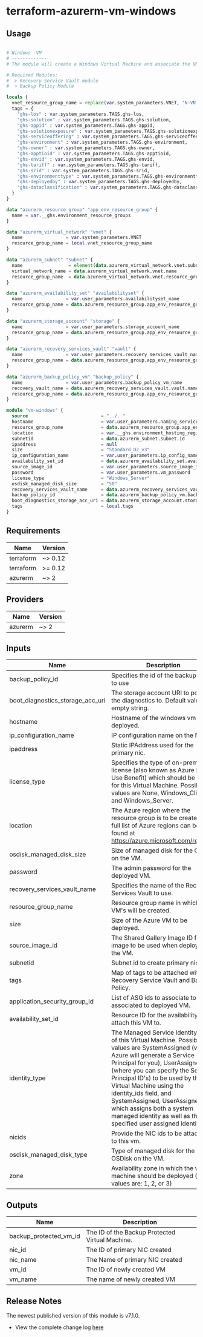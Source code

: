 # terraform-azurerm-vm-windows

## Usage
``` terraform

# Windows -VM
# -------------
# The module will create a Windows Virtual Machine and associate the VM with the Recovery Service Vault

# Required Modules: 
#  > Recovery Service Vault module 
#  > Backup Policy Module

locals {
  vnet_resource_group_name = replace(var.system_parameters.VNET, "N-VNT", "N-RGP-BASE")
  tags = {
    "ghs-los" : var.system_parameters.TAGS.ghs-los,
    "ghs-solution" : var.system_parameters.TAGS.ghs-solution,
    "ghs-appid" : var.system_parameters.TAGS.ghs-appid,
    "ghs-solutionexposure" : var.system_parameters.TAGS.ghs-solutionexposure,
    "ghs-serviceoffering" : var.system_parameters.TAGS.ghs-serviceoffering,
    "ghs-environment" : var.system_parameters.TAGS.ghs-environment,
    "ghs-owner" : var.system_parameters.TAGS.ghs-owner,
    "ghs-apptioid" : var.system_parameters.TAGS.ghs-apptioid,
    "ghs-envid" : var.system_parameters.TAGS.ghs-envid,
    "ghs-tariff" : var.system_parameters.TAGS.ghs-tariff,
    "ghs-srid" : var.system_parameters.TAGS.ghs-srid,
    "ghs-environmenttype" : var.system_parameters.TAGS.ghs-environmenttype,
    "ghs-deployedby" : var.system_parameters.TAGS.ghs-deployedby,
    "ghs-dataclassification" : var.system_parameters.TAGS.ghs-dataclassification
  }
}

data "azurerm_resource_group" "app_env_resource_group" {
  name = var.__ghs.environment_resource_groups
}

data "azurerm_virtual_network" "vnet" {
  name                = var.system_parameters.VNET
  resource_group_name = local.vnet_resource_group_name
}

data "azurerm_subnet" "subnet" {
  name                 = element(data.azurerm_virtual_network.vnet.subnets, 2)
  virtual_network_name = data.azurerm_virtual_network.vnet.name
  resource_group_name  = data.azurerm_virtual_network.vnet.resource_group_name
}

data "azurerm_availability_set" "availabilityset" {
  name                = var.user_parameters.availabilityset_name
  resource_group_name = data.azurerm_resource_group.app_env_resource_group.name
}

data "azurerm_storage_account" "storage" {
  name                = var.user_parameters.storage_account_name
  resource_group_name = data.azurerm_resource_group.app_env_resource_group.name
}

data "azurerm_recovery_services_vault" "vault" {
  name                = var.user_parameters.recovery_services_vault_name
  resource_group_name = data.azurerm_resource_group.app_env_resource_group.name
}

data "azurerm_backup_policy_vm" "backup_policy" {
  name                = var.user_parameters.backup_policy_vm_name
  recovery_vault_name = data.azurerm_recovery_services_vault.vault.name
  resource_group_name = data.azurerm_resource_group.app_env_resource_group.name
}

module "vm-windows" {
  source                           = "../.."
  hostname                         = var.user_parameters.naming_service.cmdb_ci_vm_instance.k01
  resource_group_name              = data.azurerm_resource_group.app_env_resource_group.name
  location                         = var.__ghs.environment_hosting_region
  subnetid                         = data.azurerm_subnet.subnet.id
  ipaddress                        = null
  size                             = "Standard_D2_v3"
  ip_configuration_name            = var.user_parameters.ip_config_name
  availability_set_id              = data.azurerm_availability_set.availabilityset.id
  source_image_id                  = var.user_parameters.source_image_id
  password                         = var.user_parameters.vm_password
  license_type                     = "Windows_Server"
  osdisk_managed_disk_size         = "50"
  recovery_services_vault_name     = data.azurerm_recovery_services_vault.vault.name
  backup_policy_id                 = data.azurerm_backup_policy_vm.backup_policy.id
  boot_diagnostics_storage_acc_uri = data.azurerm_storage_account.storage.primary_blob_endpoint
  tags                             = local.tags
}

```

## Requirements

| Name | Version |
|------|---------|
| terraform | ~> 0.12 |
| terraform | >= 0.12 |
| azurerm | ~> 2 |

## Providers

| Name | Version |
|------|---------|
| azurerm | ~> 2 |

## Inputs

| Name | Description | Type | Default | Required |
|------|-------------|------|---------|:--------:|
| backup\_policy\_id | Specifies the id of the backup policy to use | `string` | n/a | yes |
| boot\_diagnostics\_storage\_acc\_uri | The storage account URI to point the diagnostics to. Default value is empty string. | `string` | n/a | yes |
| hostname | Hostname of the windows vm to be deployed. | `string` | n/a | yes |
| ip\_configuration\_name | IP configuration name on the NIC's. | `string` | n/a | yes |
| ipaddress | Static IPAddress used for the primary nic. | `string` | n/a | yes |
| license\_type | Specifies the type of on-premise license (also known as Azure Hybrid Use Benefit) which should be used for this Virtual Machine. Possible values are None, Windows\_Client and Windows\_Server. | `string` | n/a | yes |
| location | The Azure region where the resource group is to be created. The full list of Azure regions can be found at https://azure.microsoft.com/regions. | `string` | n/a | yes |
| osdisk\_managed\_disk\_size | Size of managed disk for the OSDisk on the VM. | `string` | n/a | yes |
| password | The admin password for the deployed VM. | `string` | n/a | yes |
| recovery\_services\_vault\_name | Specifies the name of the Recovery Services Vault to use. | `string` | n/a | yes |
| resource\_group\_name | Resource group name in which the VM's will be created. | `string` | n/a | yes |
| size | Size of the Azure VM to be deployed. | `string` | n/a | yes |
| source\_image\_id | The Shared Gallery Image ID for the image to be used when deploying the VM. | `string` | n/a | yes |
| subnetid | Subnet id to create primary nic. | `string` | n/a | yes |
| tags | Map of tags to be attached with VM, Recovery Service Vault and Backup Policy. | `map(string)` | n/a | yes |
| application\_security\_group\_id | List of ASG ids to associate to nics associated to deployed VM. | `string` | `""` | no |
| availability\_set\_id | Resource ID for the availability set to attach this VM to. | `string` | `null` | no |
| identity\_type | The Managed Service Identity Type of this Virtual Machine. Possible values are SystemAssigned (where Azure will generate a Service Principal for you), UserAssigned (where you can specify the Service Principal ID's) to be used by this Virtual Machine using the identity\_ids field, and SystemAssigned, UserAssigned which assigns both a system managed identity as well as the specified user assigned identities. | `string` | `null` | no |
| nicids | Provide the NIC ids to be attached to this vm. | `list` | `[]` | no |
| osdisk\_managed\_disk\_type | Type of managed disk for the OSDisk on the VM. | `string` | `"Standard_LRS"` | no |
| zone | Availability zone in which the virtual machine should be deployed (valid values are: 1, 2, or 3) | `number` | `null` | no |

## Outputs

| Name | Description |
|------|-------------|
| backup\_protected\_vm\_id | The ID of the Backup Protected Virtual Machine. |
| nic\_id | The ID of primary NIC created |
| nic\_name | The Name of primary NIC created |
| vm\_id | The ID of newly created VM |
| vm\_name | The name of newly created VM |

## Release Notes

The newest published version of this module is v7.1.0.

- View the complete change log [here](./changelog.md)

